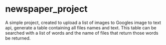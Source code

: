 # newspaper_project

A simple project, created to upload a list of images to Googles image to text api, generate a table containing all files names and text. This table can be searched with a list of words and the name of files that return those words be returned. 
